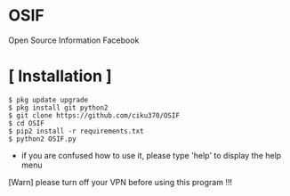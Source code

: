 # OSIF
Open Source Information Facebook 

# [ Installation ]
```
$ pkg update upgrade
$ pkg install git python2
$ git clone https://github.com/ciku370/OSIF
$ cd OSIF
$ pip2 install -r requirements.txt
$ python2 OSIF.py
```
* if you are confused how to use it, please type 'help' to display the help menu

[Warn] please turn off your VPN before using this program !!!
